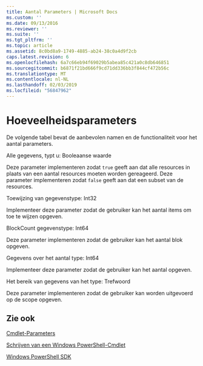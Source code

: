 ```yaml
---
title: Aantal Parameters | Microsoft Docs
ms.custom: ''
ms.date: 09/13/2016
ms.reviewer: ''
ms.suite: ''
ms.tgt_pltfrm: ''
ms.topic: article
ms.assetid: 8c0bd8a9-1749-4885-ab24-38c0a4d9f2cb
caps.latest.revision: 6
ms.openlocfilehash: 6a7c66eb94f69029b5abea85c421a0c8db646851
ms.sourcegitcommit: b6871f21bd666f9cd71dd336bb3f844cf472b56c
ms.translationtype: MT
ms.contentlocale: nl-NL
ms.lasthandoff: 02/03/2019
ms.locfileid: "56847962"
---
```

# <a name="quantity-parameters"></a>Hoeveelheidsparameters

De volgende tabel bevat de aanbevolen namen en de functionaliteit voor het aantal parameters.

Alle gegevens, typt u: Booleaanse waarde

Deze parameter implementeren zodat `true` geeft aan dat alle resources in plaats van een aantal resources moeten worden gereageerd. Deze parameter implementeren zodat `false` geeft aan dat een subset van de resources.

Toewijzing van gegevenstype: Int32

Implementeer deze parameter zodat de gebruiker kan het aantal items om toe te wijzen opgeven.

BlockCount gegevenstype: Int64

Deze parameter implementeren zodat de gebruiker kan het aantal blok opgeven.

Gegevens over het aantal type: Int64

Implementeer deze parameter zodat de gebruiker kan het aantal opgeven.

Het bereik van gegevens van het type: Trefwoord

Deze parameter implementeren zodat de gebruiker kan worden uitgevoerd op de scope opgeven.

## <a name="see-also"></a>Zie ook

[Cmdlet-Parameters](./cmdlet-parameters.md)

[Schrijven van een Windows PowerShell-Cmdlet](./writing-a-windows-powershell-cmdlet.md)

[Windows PowerShell SDK](../windows-powershell-reference.md)

